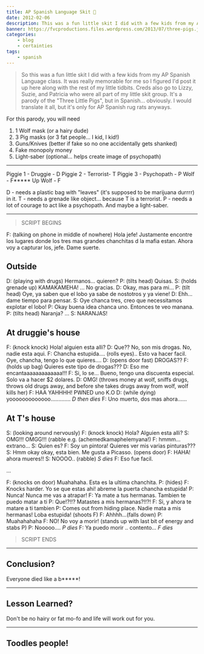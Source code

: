 ```yaml
---
title: AP Spanish Language Skit 🐷️
date: 2012-02-06
description: This was a fun little skit I did with a few kids from my AP Spanish Language class.
banner: https://fvcproductions.files.wordpress.com/2013/07/three-pigs.jpg
categories:
    - blog
    - certainties
tags:
    - spanish
---
```


> So this was a fun little skit I did with a few kids from my AP Spanish Language class. It was really memorable for me so I figured I'd post it up here along with the rest of my little tidbits. Creds also go to Lizzy, Suzie, and Patricia who were all part of my little skit group. It's a parody of the "Three Little Pigs", but in Spanish... obviously. I would translate it all, but it's only for AP Spanish rug rats anyways.

For this parody, you will need

1. 1 Wolf mask (or a hairy dude)
2. 3 Pig masks (or 3 fat people... I kid, I kid!)
3. Guns/Knives (better if fake so no one accidentally gets shanked)
4. Fake monopoly money
5. Light-saber (optional... helps create image of psychopath)

---

Piggie 1 - Druggie - D Piggie 2 - Terrorist- T Piggie 3 - Psychopath - P Wolf - F\*\*\*\*\* Up Wolf - F

D - needs a plastic bag with "leaves" (it's supposed to be marijuana durrrr) in it. T - needs a grenade like object... because T is a terrorist. P - needs a lot of courage to act like a psychopath. And maybe a light-saber.

---

> SCRIPT BEGINS

F: (talking on phone in middle of nowhere) Hola jefe! Justamente encontre los lugares donde los tres mas grandes chanchitas d la mafia estan. Ahora voy a capturar los, jefe. Dame suerte.

## Outside

D: (playing with drugs) Hermanos... quieren? P: (tilts head) Quisas. S: (holds grenade up) KAMAKAMEHA! ... No gracias. D: Okay, mas para mi... P: (tilt head) Oye, ya saben que el lobo ya sabe de nostotros y ya viene! D: Ehh... dame tiempo para pensar. S: Oye chanca tres, creo que necessitamos explotar el lobo! P: Okay buena idea chanca uno. Entonces te veo manana. P: (tilts head) Naranja? ... S: NARANJAS!

## At druggie's house

F: (knock knock) Hola! alguien esta alli? D: Que?? No, son mis drogas. No, nadie esta aqui. F: Chancha estupida.... (rolls eyes).. Esto va hacer facil. Oye, chancha, tengo lo que quieres.... D: (opens door fast) DROGAS?? F: (holds up bag) Quieres este tipo de drogas??? D: Eso me encantaaaaaaaaaaaaa!!! F: Si, lo se... Bueno, tengo una discuenta especial. Solo va a hacer $2 dolares. D: OMG! (throws money at wolf, sniffs drugs, throws old drugs away, and before she takes drugs away from wolf, wolf kills her) F: HAA YAHHHH! PWNED uno K.O D: (while dying) yooooooooooooo............. _D then dies_ F: Uno muerto, dos mas ahora......

## At T's house

S: (looking around nervously) F: (knock knock) Hola? Alguien esta alli? S: OMG!!! OMGG!!! (rabble e.g. (achemedkamaphelemyana!) F: hmmm... extrano... S: Quien es? F: Soy un pintora! Quieres ver mis varias pinturas??? S: Hmm okay okay, esta bien. Me gusta a Picasso. (opens door) F: HAHA! ahora mueres!! S: NOOOO.. (rabble) _S dies_ F: Eso fue facil.

...

F: (knocks on door) Muahahaha. Esta es la ultima chanchita. P: (hides) F: Knocks harder. Yo se que estas ahi! abreme la puerta chancha estupida! P: Nunca! Nunca me vas a atrapar! F: Ya mate a tus hermanas. Tambien te puedo matar a ti P: Que!?!!? Matastes a mis hermanas?!!?! F: Si, y ahora te matare a ti tambien P: Comes out from hiding place. Nadie mata a mis hermanas! Loba estupida! (shoots F) F: Ahhhh...(falls down) P: Muahahahaha F: NO! No voy a morir! (stands up with last bit of energy and stabs P) P: Nooooo.... _P dies_ F: Ya puedo morir .. contento... _F dies_

> SCRIPT ENDS

---

## Conclusion?

Everyone died like a b\*\*\*\*\*!

---

## Lesson Learned?

Don't be no hairy or fat mo-fo and life will work out for you.

---

## Toodles people!
